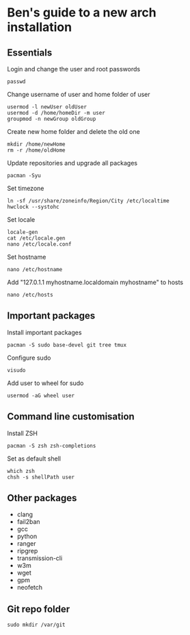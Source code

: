 # Ben's guide to a new arch installation

## Essentials

Login and change the user and root passwords
```
passwd
```

Change username of user and home folder of user
```
usermod -l newUser oldUser
usermod -d /home/homeDir -m user
groupmod -n newGroup oldGroup
```

Create new home folder and delete the old one
```
mkdir /home/newHome
rm -r /home/oldHome
```

Update repositories and upgrade all packages
```
pacman -Syu
```

Set timezone
```
ln -sf /usr/share/zoneinfo/Region/City /etc/localtime
hwclock --systohc
```

Set locale
```
locale-gen
cat /etc/locale.gen
nano /etc/locale.conf
```

Set hostname
```
nano /etc/hostname
```

Add "127.0.1.1 myhostname.localdomain myhostname" to hosts
```
nano /etc/hosts
```

## Important packages

Install important packages
```
pacman -S sudo base-devel git tree tmux
```

Configure sudo
```
visudo
```

Add user to wheel for sudo
```
usermod -aG wheel user
```

## Command line customisation

Install ZSH
```
pacman -S zsh zsh-completions
```

Set as default shell
```
which zsh
chsh -s shellPath user
```

## Other packages

* clang
* fail2ban
* gcc
* python
* ranger
* ripgrep
* transmission-cli
* w3m
* wget
* gpm
* neofetch

## Git repo folder

```
sudo mkdir /var/git
```
